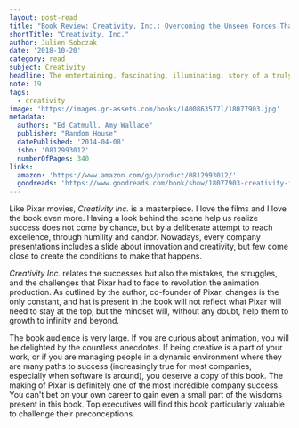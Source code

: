 ```yaml
---
layout: post-read
title: "Book Review: Creativity, Inc.: Overcoming the Unseen Forces That Stand in the Way of True Inspiration"
shortTitle: "Creativity, Inc."
author: Julien Sobczak
date: '2018-10-20'
category: read
subject: Creativity
headline: The entertaining, fascinating, illuminating, story of a truly unique company.
note: 19
tags:
  - creativity
image: 'https://images.gr-assets.com/books/1400863577l/18077903.jpg'
metadata:
  authors: "Ed Catmull, Amy Wallace"
  publisher: "Random House"
  datePublished: '2014-04-08'
  isbn: '0812993012'
  numberOfPages: 340
links:
  amazon: 'https://www.amazon.com/gp/product/0812993012/'
  goodreads: 'https://www.goodreads.com/book/show/18077903-creativity-inc'
---
```


Like Pixar movies, *Creativity Inc.* is a masterpiece. I love the films and I love the book even more. Having a look behind the scene help us realize success does not come by chance, but by a deliberate attempt to reach excellence, through humility and candor. Nowadays, every company presentations includes a slide about innovation and creativity, but few come close to create the conditions to make that happens.

*Creativity Inc.* relates the successes but also the mistakes, the struggles, and the challenges that Pixar had to face to revolution the animation production. As outlined by the author, co-founder of Pixar, changes is the only constant, and hat is present in the book will not reflect what Pixar will need to stay at the top, but the mindset will, without any doubt, help them to growth to infinity and beyond.

The book audience is very large. If you are curious about animation, you will be delighted by the countless anecdotes. If being creative is a part of your work, or if you are managing people in a dynamic environment where they are many paths to success (increasingly true for most companies, especially when software is around), you deserve a copy of this book. The making of Pixar is definitely one of the most incredible company success. You can't bet on your own career to gain even a small part of the wisdoms present in this book. Top executives will find this book particularly valuable to challenge their preconceptions.
